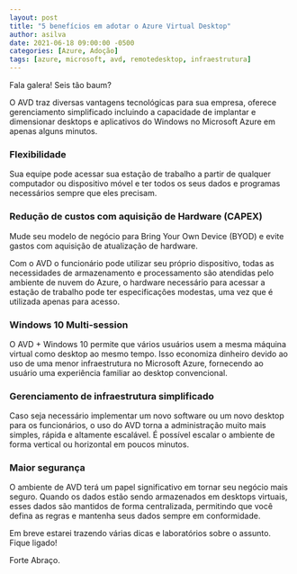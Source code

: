 ```yaml
---
layout: post
title: "5 benefícios em adotar o Azure Virtual Desktop"
author: asilva
date: 2021-06-18 09:00:00 -0500
categories: [Azure, Adoção]
tags: [azure, microsoft, avd, remotedesktop, infraestrutura]
---
```


Fala galera! Seis tão baum?

O AVD traz diversas vantagens tecnológicas para sua empresa, oferece gerenciamento simplificado incluindo a capacidade de implantar e dimensionar desktops e aplicativos do Windows no Microsoft Azure em apenas alguns minutos.

### **Flexibilidade**

Sua equipe pode acessar sua estação de trabalho a partir de qualquer computador ou dispositivo móvel e ter todos os seus dados e programas necessários sempre que eles precisam.

### **Redução de custos com aquisição de Hardware (CAPEX)**

Mude seu modelo de negócio para Bring Your Own Device (BYOD) e evite gastos com aquisição de atualização de hardware.

Com o AVD o funcionário pode utilizar seu próprio dispositivo, todas as necessidades de armazenamento e processamento são atendidas pelo ambiente de nuvem do Azure, o hardware necessário para acessar a estação de trabalho pode ter especificações modestas, uma vez que é utilizada apenas para acesso.

### **Windows 10 Multi-session**

O AVD + Windows 10 permite que vários usuários usem a mesma máquina virtual como desktop ao mesmo tempo. Isso economiza dinheiro devido ao uso de uma menor infraestrutura no Microsoft Azure, fornecendo ao usuário uma experiência familiar ao desktop convencional.

### **Gerenciamento de infraestrutura simplificado**

Caso seja necessário implementar um novo software ou um novo desktop para os funcionários, o uso do AVD torna a administração muito mais simples, rápida e altamente escalável. É possível escalar o ambiente de forma vertical ou horizontal em poucos minutos.

### **Maior segurança**

O ambiente de AVD terá um papel significativo em tornar seu negócio mais seguro. Quando os dados estão sendo armazenados em desktops virtuais, esses dados são mantidos de forma centralizada, permitindo que você defina as regras e mantenha seus dados sempre em conformidade.

Em breve estarei trazendo várias dicas e laboratórios sobre o assunto. Fique ligado!

Forte Abraço.



